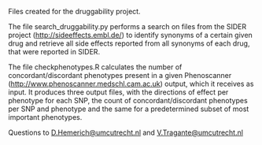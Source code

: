 Files created for the druggability project.

The file search_druggability.py performs a search on files from the SIDER project (http://sideeffects.embl.de/) to identify synonyms of a certain given drug and retrieve all side effects reported from all synonyms of each drug, that were reported in SIDER.

The file checkphenotypes.R calculates the number of concordant/discordant phenotypes present in a given Phenoscanner (http://www.phenoscanner.medschl.cam.ac.uk) output, which it receives as input. It produces three output files, with the directions of effect per phenotype for each SNP, the count of concordant/discordant phenotypes per SNP and phenotype and the same for a predetermined subset of most important phenotypes.

Questions to D.Hemerich@umcutrecht.nl and V.Tragante@umcutrecht.nl
